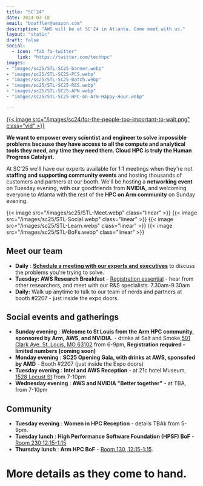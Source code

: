 ```yaml
---
title: "SC'24"
date: 2024-03-18
email: "bouffler@amazon.com"
description: "AWS will be at SC'24 in Atlanta. Come meet with us."
layout: "static"
draft: false
social:
  - icon: "fab fa-twitter"
    link: "https://twitter.com/techhpc"
images:
- "images/sc25/STL-SC25-banner.webp"
- "images/sc25/STL-SC25-PCS.webp"
- "images/sc25/STL-SC25-Batch.webp"
- "images/sc25/STL-SC25-RES.webp"
- "images/sc25/STL-SC25-APN.webp"
- "images/sc25/STL-SC25-HPC-on-Arm-Happy-Hour.webp"

---
```


<style>
.iconcenter {
  float:center !important;
  width:180px;
  padding: 0px;
  }
.iconmap {
  width:240px;
  padding: 0px;
  }
</style>

<style>
.vid {
  float:right !important;
  width:350px;
  padding: 0px;
}
.leftbanner {
  float:left !important;
  width:20%;
   padding: 10px;
}
.rightbanner {
  float:right !important;
  width:20%;
  padding: 10px;
}
.linear {
  width:20%;
  padding: 5px;
}
</style>

<a target="intro" href="https://youtu.be/vbM_HTUvIAU">{{< image src="/images/sc24/for-the-people-too-important-to-wait.png" class="vid" >}}</a>

**We want to empower every scientist and engineer to solve impossible problems because they have access to all the compute and analytical tools they need, any time they need them. Cloud HPC is truly the Human Progress Catalyst.**

At SC'25 we'll have our experts available for 1:1 meetings when they're not **staffing and supporting community events** and hosting thousands of customers and partners at our booth. We'll be hosting a **networking event** on Tuesday evening, with our goodfriends from **NVIDIA**, and welcoming everyone to Atlanta with the rest of the **HPC on Arm community** on Sunday evening.

{{< image src="/images/sc25/STL-Meet.webp" class="linear" >}}
{{< image src="/images/sc25/STL-Social.webp" class="linear" >}}
{{< image src="/images/sc25/STL-Learn.webp" class="linear" >}}
{{< image src="/images/sc25/STL-BoFs.webp" class="linear" >}}


## Meet our team
* **Daily** : **[Schedule a meeting with our experts and executives](https://awscustomerprograms.jifflenow.com/external-request/supercomputing2025/meeting-request?token=d8f0ae97ccd432b09f44)** to discuss the problems you're trying to solve.
* **Tuesday: AWS Research Breakfast** - [Registration essential](https://aws-research-breakfast-sc25.splashthat.com/) - hear from other researchers, and meet with our R&S specialists. 7.30am-9.30am
* **Daily:** Walk up anytime to talk to our team of nerds and  partners at booth #2207 - just inside the expo doors.

## Social events and gatherings

* **Sunday evening** : **Welcome to St Louis from the Arm HPC community, sponsored by Arm, AWS, and NVIDIA.** - drinks at Salt and Smoke,[501 Clark Ave, St. Louis, MO 63102](https://maps.app.goo.gl/dHSC4RXj95XiC4kz7) from 6-9pm, **Registration required - limited numbers (coming soon)**
* **Monday evening** : **SC25 Opening Gala, with drinks at AWS, sponsofed by AMD** - Booth #2207 (just inside the Expo doors)
* **Tuesday evening** : **Intel and AWS Reception** - at 21c hotel Museum, [1528 Locust St](https://maps.app.goo.gl/XsNAtQa9m4Nmn1i5A) from 7-10pm
* **Wednesday evening** : **AWS and NVIDIA "Better together"** - at TBA, from 7-10pm

## Community

* **Tuesday evening** : **Women in HPC Reception** - details TBAk from 5-9pm.
* **Tuesday lunch** : **High Performance Software Foundation (HPSF) BoF** - [Room 230 12:15-1:15](https://sc25.conference-program.com/presentation/?id=bof249&sess=sess421)
* **Thursday lunch** : **Arm HPC BoF** - [Room 130, 12:15-1:15](https://sc25.conference-program.com/presentation/?id=bof182&sess=sess479).

# More details as they come to hand.


